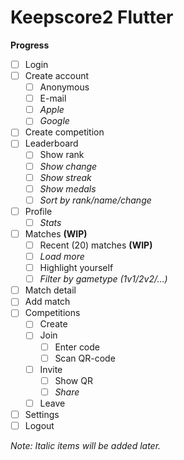# Keepscore2 Flutter
**Progress**
- [ ] Login
- [ ] Create account
  - [ ] Anonymous
  - [ ] E-mail
  - [ ] *Apple*
  - [ ] *Google*
- [ ] Create competition
- [ ] Leaderboard
  - [ ] Show rank
  - [ ] *Show change*
  - [ ] *Show streak*
  - [ ] *Show medals*
  - [ ] *Sort by rank/name/change*
- [ ] Profile
  - [ ] *Stats*
- [ ] Matches **(WIP)**
  - [ ] Recent (20) matches **(WIP)**
  - [ ] *Load more*
  - [ ] Highlight yourself
  - [ ] *Filter by gametype (1v1/2v2/…)*
- [ ] Match detail
- [ ] Add match
- [ ] Competitions
  - [ ] Create
  - [ ] Join
    - [ ] Enter code
    - [ ] Scan QR-code
  - [ ] Invite
    - [ ] Show QR
    - [ ] *Share*
  - [ ] Leave
- [ ] Settings
- [ ] Logout

*Note: Italic items will be added later.*